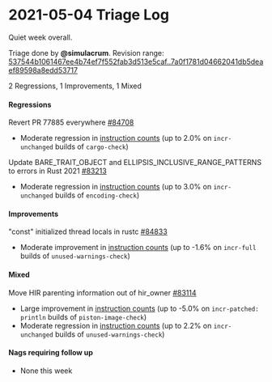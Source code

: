 # 2021-05-04 Triage Log

Quiet week overall.

Triage done by **@simulacrum**.
Revision range: [537544b1061467ee4b74ef7f552fab3d513e5caf..7a0f1781d04662041db5deaef89598a8edd53717](https://perf.rust-lang.org/?start=537544b1061467ee4b74ef7f552fab3d513e5caf&end=7a0f1781d04662041db5deaef89598a8edd53717&absolute=false&stat=instructions%3Au)

2 Regressions, 1 Improvements, 1 Mixed

#### Regressions

Revert PR 77885 everywhere [#84708](https://github.com/rust-lang/rust/issues/84708)
- Moderate regression in [instruction counts](https://perf.rust-lang.org/compare.html?start=18587b14d1d820d31151d5c0a633621a67149e78&end=478a07df05e3fe8df964291d8b25dd80b7e0e76b&stat=instructions:u) (up to 2.0% on `incr-unchanged` builds of `cargo-check`)

Update BARE_TRAIT_OBJECT and ELLIPSIS_INCLUSIVE_RANGE_PATTERNS to errors in Rust 2021 [#83213](https://github.com/rust-lang/rust/issues/83213)
- Moderate regression in [instruction counts](https://perf.rust-lang.org/compare.html?start=c20c9219dae5ea56ce9bf1c211fafdc7da8700b9&end=7a0f1781d04662041db5deaef89598a8edd53717&stat=instructions:u) (up to 3.0% on `incr-unchanged` builds of `encoding-check`)

#### Improvements

"const" initialized thread locals in rustc [#84833](https://github.com/rust-lang/rust/issues/84833)
- Moderate improvement in [instruction counts](https://perf.rust-lang.org/compare.html?start=14f863c44369c5abde6379afb7e1b206eef099e8&end=0309953232d9957aef4c7c5a24fcb30735b2066b&stat=instructions:u) (up to -1.6% on `incr-full` builds of `unused-warnings-check`)

#### Mixed

Move HIR parenting information out of hir_owner [#83114](https://github.com/rust-lang/rust/issues/83114)
- Large improvement in [instruction counts](https://perf.rust-lang.org/compare.html?start=5f304a5d7908d9dd55dda3baadd3cf564d907369&end=6e2a34474bb86911c5235476d2ea820e163629fe&stat=instructions:u) (up to -5.0% on `incr-patched: println` builds of `piston-image-check`)
- Moderate regression in [instruction counts](https://perf.rust-lang.org/compare.html?start=5f304a5d7908d9dd55dda3baadd3cf564d907369&end=6e2a34474bb86911c5235476d2ea820e163629fe&stat=instructions:u) (up to 2.2% on `incr-unchanged` builds of `unused-warnings-check`)

#### Nags requiring follow up

* None this week
